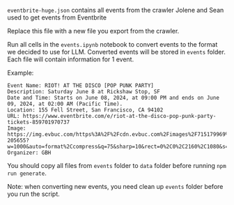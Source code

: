`eventbrite-huge.json` contains all events from the crawler Jolene and Sean used to get events from Eventbrite

Replace this file with a new file you export from the crawler.

Run all cells in the `events.ipynb` notebook to convert events to the format we decided to use for LLM. Converted events will be stored in `events` folder. Each file will contain information for 1 event.

Example:
```
Event Name: RIOT! AT THE DISCO [POP PUNK PARTY]
Description: Saturday June 8 at Rickshaw Stop, SF
Date and Time: Starts on June 08, 2024, at 09:00 PM and ends on June 09, 2024, at 02:00 AM (Pacific Time).
Location: 155 Fell Street, San Francisco, CA 94102
URL: https://www.eventbrite.com/e/riot-at-the-disco-pop-punk-party-tickets-859701970737
Image: https://img.evbuc.com/https%3A%2F%2Fcdn.evbuc.com%2Fimages%2F715179969%2F5617198057%2F1%2Foriginal.20240308-205655?w=1000&auto=format%2Ccompress&q=75&sharp=10&rect=0%2C0%2C2160%2C1080&s=451c14d9280233cd9ca4bd4823810a28
Organizer: GBH

```

You should copy all files from `events` folder to `data` folder before running `npm run generate`.

Note: when converting new events, you need clean up `events` folder before you run the script.
